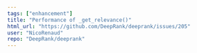 ```yaml
---
tags: ["enhancement"]
title: "Performance of _get_relevance()"
html_url: "https://github.com/DeepRank/deeprank/issues/205"
user: "NicoRenaud"
repo: "DeepRank/deeprank"
---
```


